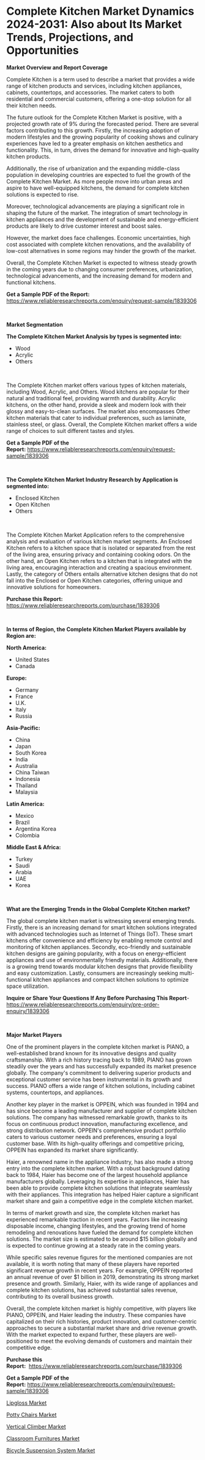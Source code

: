 <p><h1>Complete Kitchen Market Dynamics 2024-2031: Also about Its Market Trends, Projections, and Opportunities</h1></p><p><strong>Market Overview and Report Coverage</strong></p>
<p><p>Complete Kitchen is a term used to describe a market that provides a wide range of kitchen products and services, including kitchen appliances, cabinets, countertops, and accessories. The market caters to both residential and commercial customers, offering a one-stop solution for all their kitchen needs.</p><p>The future outlook for the Complete Kitchen Market is positive, with a projected growth rate of 9% during the forecasted period. There are several factors contributing to this growth. Firstly, the increasing adoption of modern lifestyles and the growing popularity of cooking shows and culinary experiences have led to a greater emphasis on kitchen aesthetics and functionality. This, in turn, drives the demand for innovative and high-quality kitchen products.</p><p>Additionally, the rise of urbanization and the expanding middle-class population in developing countries are expected to fuel the growth of the Complete Kitchen Market. As more people move into urban areas and aspire to have well-equipped kitchens, the demand for complete kitchen solutions is expected to rise.</p><p>Moreover, technological advancements are playing a significant role in shaping the future of the market. The integration of smart technology in kitchen appliances and the development of sustainable and energy-efficient products are likely to drive customer interest and boost sales.</p><p>However, the market does face challenges. Economic uncertainties, high cost associated with complete kitchen renovations, and the availability of low-cost alternatives in some regions may hinder the growth of the market.</p><p>Overall, the Complete Kitchen Market is expected to witness steady growth in the coming years due to changing consumer preferences, urbanization, technological advancements, and the increasing demand for modern and functional kitchens.</p></p>
<p><strong>Get a Sample PDF of the Report:</strong> <a href="https://www.reliableresearchreports.com/enquiry/request-sample/1839306">https://www.reliableresearchreports.com/enquiry/request-sample/1839306</a></p>
<p>&nbsp;</p>
<p><strong>Market Segmentation</strong></p>
<p><strong>The Complete Kitchen Market Analysis by types is segmented into:</strong></p>
<p><ul><li>Wood</li><li>Acrylic</li><li>Others</li></ul></p>
<p>&nbsp;</p>
<p><p>The Complete Kitchen market offers various types of kitchen materials, including Wood, Acrylic, and Others. Wood kitchens are popular for their natural and traditional feel, providing warmth and durability. Acrylic kitchens, on the other hand, provide a sleek and modern look with their glossy and easy-to-clean surfaces. The market also encompasses Other kitchen materials that cater to individual preferences, such as laminate, stainless steel, or glass. Overall, the Complete Kitchen market offers a wide range of choices to suit different tastes and styles.</p></p>
<p><strong>Get a Sample PDF of the Report:</strong>&nbsp;<a href="https://www.reliableresearchreports.com/enquiry/request-sample/1839306">https://www.reliableresearchreports.com/enquiry/request-sample/1839306</a></p>
<p>&nbsp;</p>
<p><strong>The Complete Kitchen Market Industry Research by Application is segmented into:</strong></p>
<p><ul><li>Enclosed Kitchen</li><li>Open Kitchen</li><li>Others</li></ul></p>
<p>&nbsp;</p>
<p><p>The Complete Kitchen Market Application refers to the comprehensive analysis and evaluation of various kitchen market segments. An Enclosed Kitchen refers to a kitchen space that is isolated or separated from the rest of the living area, ensuring privacy and containing cooking odors. On the other hand, an Open Kitchen refers to a kitchen that is integrated with the living area, encouraging interaction and creating a spacious environment. Lastly, the category of Others entails alternative kitchen designs that do not fall into the Enclosed or Open Kitchen categories, offering unique and innovative solutions for homeowners.</p></p>
<p><strong>Purchase this Report:</strong>&nbsp; <a href="https://www.reliableresearchreports.com/purchase/1839306">https://www.reliableresearchreports.com/purchase/1839306</a></p>
<p>&nbsp;</p>
<p><strong>In terms of Region, the Complete Kitchen Market Players available by Region are:</strong></p>
<p>
    <p> <strong> North America: </strong>
        <ul>
            <li>United States</li>
            <li>Canada</li>
        </ul>
        </p> 
    <p> <strong> Europe: </strong>
        <ul>
            <li>Germany</li>
            <li>France</li>
            <li>U.K.</li>
            <li>Italy</li>
            <li>Russia</li>
        </ul>
        </p> 
    <p> <strong> Asia-Pacific: </strong>
        <ul>
            <li>China</li>
            <li>Japan</li>
            <li>South Korea</li>
            <li>India</li>
            <li>Australia</li>
            <li>China Taiwan</li>
            <li>Indonesia</li>
            <li>Thailand</li>
            <li>Malaysia</li>
        </ul>
        </p> 
    <p> <strong> Latin America: </strong>
        <ul>
            <li>Mexico</li>
            <li>Brazil</li>
            <li>Argentina Korea</li>
            <li>Colombia</li>
        </ul>
        </p> 
    <p> <strong> Middle East & Africa: </strong>
        <ul>
            <li>Turkey</li>
            <li>Saudi</li>
            <li>Arabia</li>
            <li>UAE</li>
            <li>Korea</li>
        </ul>
    </p>
    </p>
<p>&nbsp;</p>
<p><strong>What are the Emerging Trends in the Global Complete Kitchen market?</strong></p>
<p><p>The global complete kitchen market is witnessing several emerging trends. Firstly, there is an increasing demand for smart kitchen solutions integrated with advanced technologies such as Internet of Things (IoT). These smart kitchens offer convenience and efficiency by enabling remote control and monitoring of kitchen appliances. Secondly, eco-friendly and sustainable kitchen designs are gaining popularity, with a focus on energy-efficient appliances and use of environmentally friendly materials. Additionally, there is a growing trend towards modular kitchen designs that provide flexibility and easy customization. Lastly, consumers are increasingly seeking multi-functional kitchen appliances and compact kitchen solutions to optimize space utilization.</p></p>
<p><strong>Inquire or Share Your Questions If Any Before Purchasing This Report</strong>- <a href="https://www.reliableresearchreports.com/enquiry/pre-order-enquiry/1839306">https://www.reliableresearchreports.com/enquiry/pre-order-enquiry/1839306</a></p>
<p>&nbsp;</p>
<p><strong>Major Market Players</strong></p>
<p><p>One of the prominent players in the complete kitchen market is PIANO, a well-established brand known for its innovative designs and quality craftsmanship. With a rich history tracing back to 1989, PIANO has grown steadily over the years and has successfully expanded its market presence globally. The company's commitment to delivering superior products and exceptional customer service has been instrumental in its growth and success. PIANO offers a wide range of kitchen solutions, including cabinet systems, countertops, and appliances.</p><p>Another key player in the market is OPPEIN, which was founded in 1994 and has since become a leading manufacturer and supplier of complete kitchen solutions. The company has witnessed remarkable growth, thanks to its focus on continuous product innovation, manufacturing excellence, and strong distribution network. OPPEIN's comprehensive product portfolio caters to various customer needs and preferences, ensuring a loyal customer base. With its high-quality offerings and competitive pricing, OPPEIN has expanded its market share significantly.</p><p>Haier, a renowned name in the appliance industry, has also made a strong entry into the complete kitchen market. With a robust background dating back to 1984, Haier has become one of the largest household appliance manufacturers globally. Leveraging its expertise in appliances, Haier has been able to provide complete kitchen solutions that integrate seamlessly with their appliances. This integration has helped Haier capture a significant market share and gain a competitive edge in the complete kitchen market.</p><p>In terms of market growth and size, the complete kitchen market has experienced remarkable traction in recent years. Factors like increasing disposable income, changing lifestyles, and the growing trend of home remodeling and renovations have fueled the demand for complete kitchen solutions. The market size is estimated to be around $15 billion globally and is expected to continue growing at a steady rate in the coming years.</p><p>While specific sales revenue figures for the mentioned companies are not available, it is worth noting that many of these players have reported significant revenue growth in recent years. For example, OPPEIN reported an annual revenue of over $1 billion in 2019, demonstrating its strong market presence and growth. Similarly, Haier, with its wide range of appliances and complete kitchen solutions, has achieved substantial sales revenue, contributing to its overall business growth.</p><p>Overall, the complete kitchen market is highly competitive, with players like PIANO, OPPEIN, and Haier leading the industry. These companies have capitalized on their rich histories, product innovation, and customer-centric approaches to secure a substantial market share and drive revenue growth. With the market expected to expand further, these players are well-positioned to meet the evolving demands of customers and maintain their competitive edge.</p></p>
<p><strong>Purchase this Report:</strong>&nbsp;&nbsp;<a href="https://www.reliableresearchreports.com/purchase/1839306">https://www.reliableresearchreports.com/purchase/1839306</a></p>
<p></p>
<p><strong>Get a Sample PDF of the Report:</strong>&nbsp;<a href="https://www.reliableresearchreports.com/enquiry/request-sample/1839306">https://www.reliableresearchreports.com/enquiry/request-sample/1839306</a></p>
<p><p><a href="https://github.com/juniordelafrance/Market-Research-Report-List-1/blob/main/lipgloss-market.md">Lipgloss Market</a></p><p><a href="https://github.com/indrystar/Market-Research-Report-List-1/blob/main/potty-chairs-market.md">Potty Chairs Market</a></p><p><a href="https://github.com/elizabethdagraca/Market-Research-Report-List-1/blob/main/vertical-climber-market.md">Vertical Climber Market</a></p><p><a href="https://github.com/lababdou/Market-Research-Report-List-1/blob/main/classroom-furnitures-market.md">Classroom Furnitures Market</a></p><p><a href="https://github.com/khayangel/Market-Research-Report-List-1/blob/main/bicycle-suspension-system-market.md">Bicycle Suspension System Market</a></p></p>
